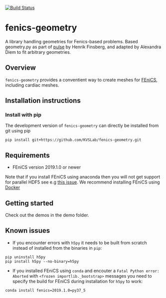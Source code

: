 [![Build Status](https://travis-ci.org/ComputationalPhysiology/fenics-geometry.svg?branch=master)](https://travis-ci.org/ComputationalPhysiology/fenics-geometry)

# fenics-geometry

A library handling geometries for Fenics-based problems. Based geometry.py as part of [pulse](https://github.com/ComputationalPhysiology/pulse) by Henrik Finsberg, and adapted by Alexandra Diem to fit arbitrary geometries.

## Overview

`fenics-geometry` provides a conventient way to create meshes for [FEniCS](https://fenicsproject.org), including cardiac meshes.

## Installation instructions

### Install with pip

<!--
`fenics-geometry` can be installed directly from [PyPI](https://pypi.org/project/fenics-geometry/)
```
pip install fenics-geometry
```
-->
The development version of `fenics-geometry` can directly be installed from git using pip
```
pip install git+https://github.com/KVSLab/fenics-geometry.git
```

<!--
### Install with conda
You can also install the package using `conda`
```
conda install -c conda-forge fenics-geometry
```
-->

<!--
### Docker
It is also possible to use Docker. There is a prebuilt docker image
using FEniCS 2019.1.0, Python3.6 and `fenics-geometry`. You can get it by typing
```
docker pull akdiem/fenics-geometry:latest
```
-->

## Requirements

* FEniCS version 2019.1.0 or newer

Note that if you install FEniCS using anaconda then you will not get support for parallel HDF5
see e.g [this issue](https://github.com/conda-forge/hdf5-feedstock/issues/51). We recommend installing FEniCS using [Docker](https://fenicsproject.org/download/)

## Getting started

Check out the demos in the demo folder.

<!--
## Automated test

Test are provided in the folder [`tests`](tests). You can run the test
with `pytest`
```
python -m pytest tests -vv
```
-->

<!--
## Documentation

Documentation can be found at [kvslab.github.io/fenics-geometry](https://kvslab.github.io/fenics-geometry)
-->

## Known issues

* If you encounter errors with `h5py` it needs to be built from scratch instead of installed from the binaries in `pip`:
```
pip uninstall h5py
pip install h5py --no-binary=h5py
```
* If you installed FEniCS using `conda` and encouter a `Fatal Python error: Aborted` with `<frozen importlib._bootstrap>` messages you need to specify the build for FEniCS during installation for `h5py` to work:
```
conda install fenics=2019.1.0=py37_5
```
